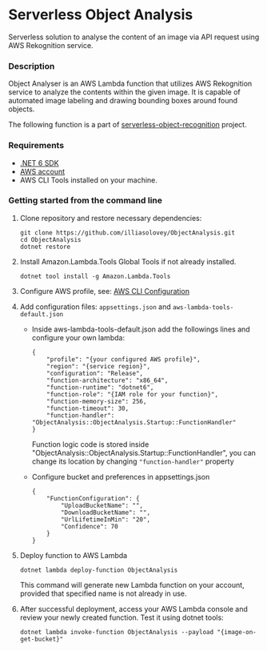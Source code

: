 # Serverless Object Analysis
Serverless solution to analyse the content of an image via API request using AWS Rekognition service.

### Description
Object Analyser is an AWS Lambda function that utilizes AWS Rekognition service to analyze the contents within the given image. It is capable of automated image labeling and drawing bounding boxes around found objects.

The following function is a part of [serverless-object-recognition](https://github.com/illiasolovey/serverless-object-recognition) project.

### Requirements

- [.NET 6 SDK](https://dotnet.microsoft.com/download/dotnet/6.0)
- [AWS account](https://aws.amazon.com/)
- AWS CLI Tools installed on your machine.

### Getting started from the command line

1. Clone repository and restore necessary dependencies:
    ```dotnetcli
    git clone https://github.com/illiasolovey/ObjectAnalysis.git
    cd ObjectAnalysis
    dotnet restore
    ```

1. Install Amazon.Lambda.Tools Global Tools if not already installed.

    ```
    dotnet tool install -g Amazon.Lambda.Tools
    ```

1. Configure AWS profile, see: [AWS CLI Configuration](https://docs.aws.amazon.com/cli/latest/userguide/cli-chap-configure.html)

1. Add configuration files: `appsettings.json` and `aws-lambda-tools-default.json`
   
   - Inside aws-lambda-tools-default.json add the followings lines and configure your own lambda:
   
        ```
        {
            "profile": "{your configured AWS profile}",
            "region": "{service region}",
            "configuration": "Release",
            "function-architecture": "x86_64",
            "function-runtime": "dotnet6",
            "function-role": "{IAM role for your function}",
            "function-memory-size": 256,
            "function-timeout": 30,
            "function-handler": "ObjectAnalysis::ObjectAnalysis.Startup::FunctionHandler"
        }
        ```
        Function logic code is stored inside "ObjectAnalysis::ObjectAnalysis.Startup::FunctionHandler", you can change its location by changing `"function-handler"` property
    - Configure bucket and preferences in appsettings.json

        ```
        {
            "FunctionConfiguration": {
                "UploadBucketName": "",
                "DownloadBucketName": "",
                "UrlLifetimeInMin": "20",
                "Confidence": 70
            }
        }
        ```

1.  Deploy function to AWS Lambda

    ```
    dotnet lambda deploy-function ObjectAnalysis
    ```
    This command will generate new Lambda function on your account, provided that specified name is not already in use.

1.  After successful deployment, access your AWS Lambda console and review your newly created function. Test it using dotnet tools:
    ```
    dotnet lambda invoke-function ObjectAnalysis --payload "{image-on-get-bucket}"
    ```